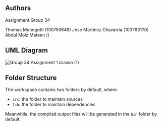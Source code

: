## Authors
Assignment Group 34

Thomas Menegotti (100750648)
Jose Martinez Chavarria (100763170)
Abdul Moiz Mateen ()

## UML Diagram
![Group 34 Assignment 1 drawio (1)](https://user-images.githubusercontent.com/77751192/194163133-ddf766a7-e860-4444-91f9-c42b64c57226.png)

## Folder Structure

The workspace contains two folders by default, where:

- `src`: the folder to maintain sources
- `lib`: the folder to maintain dependencies

Meanwhile, the compiled output files will be generated in the `bin` folder by default.

